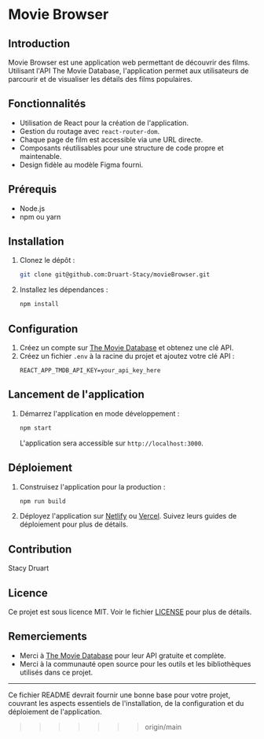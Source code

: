 # Movie Browser

## Introduction

Movie Browser est une application web permettant de découvrir des films. Utilisant l'API The Movie Database, l'application permet aux utilisateurs de parcourir et de visualiser les détails des films populaires.

## Fonctionnalités

- Utilisation de React pour la création de l'application.
- Gestion du routage avec `react-router-dom`.
- Chaque page de film est accessible via une URL directe.
- Composants réutilisables pour une structure de code propre et maintenable.
- Design fidèle au modèle Figma fourni.

## Prérequis

- Node.js
- npm ou yarn

## Installation

1. Clonez le dépôt :
   ```bash
   git clone git@github.com:Druart-Stacy/movieBrowser.git

2. Installez les dépendances :
   ```bash
   npm install
   ```

## Configuration

1. Créez un compte sur [The Movie Database](https://www.themoviedb.org/) et obtenez une clé API.
2. Créez un fichier `.env` à la racine du projet et ajoutez votre clé API :
   ```plaintext
   REACT_APP_TMDB_API_KEY=your_api_key_here
   ```

## Lancement de l'application

1. Démarrez l'application en mode développement :
   ```bash
   npm start
   ```
   L'application sera accessible sur `http://localhost:3000`.

## Déploiement

1. Construisez l'application pour la production :
   ```bash
   npm run build
   ```

2. Déployez l'application sur [Netlify](https://www.netlify.com/) ou [Vercel](https://vercel.com/). Suivez leurs guides de déploiement pour plus de détails.

## Contribution

Stacy Druart
## Licence

Ce projet est sous licence MIT. Voir le fichier [LICENSE](LICENSE) pour plus de détails.

## Remerciements

- Merci à [The Movie Database](https://www.themoviedb.org/) pour leur API gratuite et complète.
- Merci à la communauté open source pour les outils et les bibliothèques utilisés dans ce projet.

---

Ce fichier README devrait fournir une bonne base pour votre projet, couvrant les aspects essentiels de l'installation, de la configuration et du déploiement de l'application.
>>>>>>> origin/main
